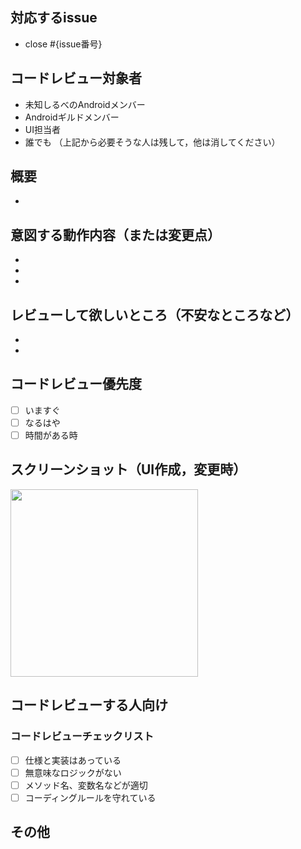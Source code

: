 ## 対応するissue
- close #{issue番号}

## コードレビュー対象者
- 未知しるべのAndroidメンバー
- Androidギルドメンバー
- UI担当者
- 誰でも
（上記から必要そうな人は残して，他は消してください）

## 概要
- 

## 意図する動作内容（または変更点）
- 
- 
- 

## レビューして欲しいところ（不安なところなど）
- 
- 

## コードレビュー優先度
- [ ] いますぐ
- [ ] なるはや
- [ ] 時間がある時

## スクリーンショット（UI作成，変更時）
<img src="" width="300" />


## コードレビューする人向け

### コードレビューチェックリスト
- [ ] 仕様と実装はあっている
- [ ] 無意味なロジックがない
- [ ] メソッド名、変数名などが適切
- [ ] コーディングルールを守れている

## その他

